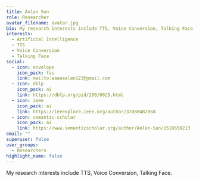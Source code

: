 ```yaml
---
title: Aolan Sun
role: Researcher
avatar_filename: avatar.jpg
bio: My research interests include TTS, Voice Conversion, Talking Face.
interests:
  - Artificial Intelligence
  - TTS
  - Voice Conversion
  - Talking Face
social:
  - icon: envelope
    icon_pack: fas
    link: mailto:aaaaaalan123@gmail.com
  - icon: dblp
    icon_pack: ai
    link: https://dblp.org/pid/260/0025.html
  - icon: ieee
    icon_pack: ai
    link: https://ieeexplore.ieee.org/author/37088482858
  - icon: semantic-scholar
    icon_pack: ai
    link: https://www.semanticscholar.org/author/Aolan-Sun/1518658213
email: ""
superuser: false
user_groups:
  - Researchers
highlight_name: false
---
```


My research interests include TTS, Voice Conversion, Talking Face.